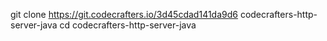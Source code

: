 git clone https://git.codecrafters.io/3d45cdad141da9d6 codecrafters-http-server-java
cd codecrafters-http-server-java

<!---
Tomeshwar707/Tomeshwar707 is a ✨ special ✨ repository because its `README.md` (this file) appears on your GitHub profile.
You can click the Preview link to take a look at your changes.
--->
